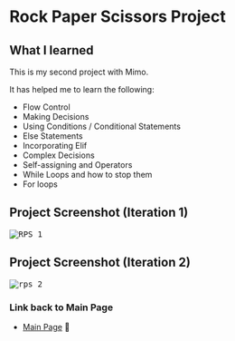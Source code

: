 # Rock Paper Scissors Project

## What I learned 
This is my second project with Mimo.

It has helped me to learn the following:
- Flow Control
- Making Decisions
- Using Conditions / Conditional Statements
- Else Statements
- Incorporating Elif
- Complex Decisions
- Self-assigning and Operators
- While Loops and how to stop them
- For loops

## Project Screenshot (Iteration 1)
<kbd>![RPS 1](https://github.com/user-attachments/assets/ae09a0ff-34ad-4439-8782-b86004b0c1c9)

## Project Screenshot (Iteration 2)
<kbd>![rps 2](https://github.com/user-attachments/assets/c6b2a0fe-697f-4d9a-a363-b884e7771ca2)

### Link back to Main Page
- [Main Page](https://github.com/MattyTurbo299) 🔗

